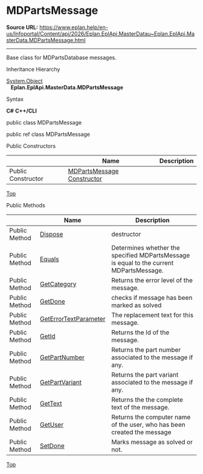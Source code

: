 # MDPartsMessage

**Source URL:** https://www.eplan.help/en-us/Infoportal/Content/api/2026/Eplan.EplApi.MasterDatau~Eplan.EplApi.MasterData.MDPartsMessage.html

---

Base class for MDPartsDatabase messages.

Inheritance Hierarchy

[System.Object](#)  
   **Eplan.EplApi.MasterData.MDPartsMessage**

Syntax

**C#**
**C++/CLI**


public class MDPartsMessage

public ref class MDPartsMessage

Public Constructors

|  | Name | Description |
| --- | --- | --- |
| Public Constructor | [MDPartsMessage Constructor](Eplan.EplApi.MasterDatau~Eplan.EplApi.MasterData.MDPartsMessage~_ctor(ProjectMessageHandle).html) |  |

[Top](#top)

Public Methods

|  | Name | Description |
| --- | --- | --- |
| Public Method | [Dispose](Eplan.EplApi.MasterDatau~Eplan.EplApi.MasterData.MDPartsMessage~Dispose().html) | destructor |
| Public Method | [Equals](Eplan.EplApi.MasterDatau~Eplan.EplApi.MasterData.MDPartsMessage~Equals.html) | Determines whether the specified MDPartsMessage is equal to the current MDPartsMessage. |
| Public Method | [GetCategory](Eplan.EplApi.MasterDatau~Eplan.EplApi.MasterData.MDPartsMessage~GetCategory.html) | Returns the error level of the message. |
| Public Method | [GetDone](Eplan.EplApi.MasterDatau~Eplan.EplApi.MasterData.MDPartsMessage~GetDone.html) | checks if message has been marked as solved |
| Public Method | [GetErrorTextParameter](Eplan.EplApi.MasterDatau~Eplan.EplApi.MasterData.MDPartsMessage~GetErrorTextParameter.html) | The replacement text for this message. |
| Public Method | [GetId](Eplan.EplApi.MasterDatau~Eplan.EplApi.MasterData.MDPartsMessage~GetId.html) | Returns the Id of the message. |
| Public Method | [GetPartNumber](Eplan.EplApi.MasterDatau~Eplan.EplApi.MasterData.MDPartsMessage~GetPartNumber.html) | Returns the part number associated to the message if any. |
| Public Method | [GetPartVariant](Eplan.EplApi.MasterDatau~Eplan.EplApi.MasterData.MDPartsMessage~GetPartVariant.html) | Returns the part variant associated to the message if any. |
| Public Method | [GetText](Eplan.EplApi.MasterDatau~Eplan.EplApi.MasterData.MDPartsMessage~GetText.html) | Returns the the complete text of the message. |
| Public Method | [GetUser](Eplan.EplApi.MasterDatau~Eplan.EplApi.MasterData.MDPartsMessage~GetUser.html) | Returns the computer name of the user, who has been created the message |
| Public Method | [SetDone](Eplan.EplApi.MasterDatau~Eplan.EplApi.MasterData.MDPartsMessage~SetDone.html) | Marks message as solved or not. |

[Top](#top)
